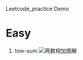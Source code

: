 Leetcode_practice Demo

# Easy
1. tow-sum 
![两数相加图解](https://gitee.com/ComBase/oss/raw/master/uPic/2021_10_20/h6TN6X_dZDmdr.png)